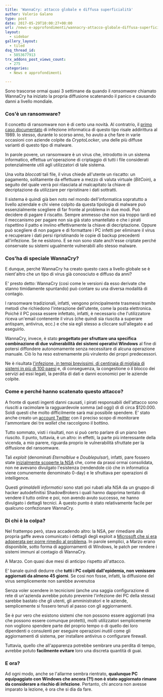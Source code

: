```yaml
---
title: 'WannaCry: attacco globale e diffusa superficialità'
author: Valerio Galano
type: post
date: 2017-05-29T10:00:27+00:00
url: /news-e-approfondimenti/wannacry-attacco-globale-diffusa-superficialita/
layout:
  - sidebar
gallery_layout:
  - tiled
dsq_thread_id:
  - 5853677913
trx_addons_post_views_count:
  - 275
categories:
  - News e approfondimenti

---
```

Sono trascorse ormai quasi 3 settimane da quando il _ransomware_ chiamato WannaCry ha iniziato la propria diffusione scatenando il panico e causando danni a livello mondiale.

### Cos'è un ransomware?

Il concetto di ransomware non è di certo una novità. Al contratrio, il [primo caso documentato][1] di infezione informatica di questo tipo risale addirittura al 1989. Io stesso, durante lo scorso anno, ho avuto a che fare in varie occasioni con aziende colpite da _CryptoLocker_, una delle più diffuse varianti di questo tipo di malware.

In parole povere, un ransomware è un virus che, introdotto in un sistema informatico, effettua un'operazione di criptaggio di tutti i file considerati potenzialmente utili agli utilizzatori di tale sistema.

Una volta _bloccati_ tali file, il virus chiede all'utente un riscatto: un pagamento, solitamente da effettuare a mezzo di valuta virtuale (_BitCoin_), a seguito del quale verrà poi rilasciata al malcapitato la chiave di decriptazione da utilizzare per ripristinare i dati sottratti.

Il sistema è quindi già ben noto nel mondo dell'informatica sopratutto a livello aziendale e chi viene colpito da questa tipologia di malware può essenzialmente scegliere di far fronte al problema in due modi. Può decidere di pagare il riscatto. Sempre ammesso che non sia troppo tardi ed il meccanismo per pagare non sia già stato smantellato e che i pirati rispettino il patto e inviino effettivamente la chiave di decriptazione. Oppure può scegliere di non pagare e di formattare i PC infetti per eliminare il virus e recuperare i dati persi ripristinando le copie di backup precedenti all'infezione. Se ne esistono. E se non sono state anch'esse criptate perché conservate su sistemi ugualmente vulnerabili allo stesso malware.

### Cos'ha di speciale WannaCry?

E dunque, perché WannaCry ha creato questo caos a livello globale se è nient'altro che un tipo di virus già conosciuto e diffuso da anni?

E' presto detto: WannaCry (così come le versioni da esso derivate che stanno timidamente spuntando) può contare su una diversa modalità di contagio.

I ransomware tradizionali, infatti, vengono principalmente trasmessi tramite metodi che richiedono l'interazione dell'utente, come la posta elettronica. Poiché il PC possa essere infettato, infatti, è necessario che l'utilizzatore riceva un'email contenente il virus (che quindi sia riuscita a superare antispam, antivirus, ecc.) e che sia egli stesso a cliccare sull'allegato e ad eseguirlo.

WannaCry, invece, è stato **progettato per sfruttare una specifica combinazione di due vulnerabilità dei sistemi operativi Windows** al fine di potersi diffondere autonomamente senza necessitare di alcuna operazione manuale. Ciò lo ha reso estremamente più virulento dei propri predecessori.

Ne è risultata [l'infezione, in tempi brevissimi, di centinaia di migliaia di sistemi in più di 100 paesi][2] e, di conseguenza, la congestione o il blocco dei servizi ad essi legati, la perdita di dati e danni economici per le aziende colpite.

### Come e perché hanno scatenato questo attacco?

A fronte di questi ingenti danni causati, i pirati responsabili dell'attacco sono riusciti a racimolare la ragguardevole somma (ad oggi) di di circa $120.000. Soldi questi che molto difficilmente sarà mai possibile spendere. E' stato anche creato un [account Twitter][3] con il preciso scopo di monitorare l'ammontare dei tre _wallet_ che raccolgono il bottino.

Tutto sommato, visti i risultati, non si può certo parlare di un piano ben riuscito. Il punto, tuttavia, è un altro: in effetti, la parte più interessante della vicenda, a mio parere, riguarda proprio le vulnerabilità sfruttate per la diffusione del ransomware.

Tali _exploit_ (denominati _Eternalblue_ e _Doublepulsar_), infatti, pare fossero state [inizialmente scoperte la NSA][4] che, come da prassi ormai consolidata, non ne avevano divulgato l'esistenza (rendendole ciò che in informatica viene comunemente denominato 0-day) e le sfruttava per operazioni di intelligence.

Questi _grimaldelli informatici_ sono stati poi rubati alla NSA da un gruppo di hacker autodefinitisi ShadowBrokers i quali hanno dapprima tentato di vendere il tutto online e poi, non avendo avuto successo, ne hanno divulgato i dettagli tecnici. A questo punto è stato relativamente facile per qualcuno confezionare WannaCry.

### Di chi è la colpa?

Nel frattempo però, stava accadendo altro: la NSA, per rimediare alla propria gaffe aveva comunicato i dettagli degli exploit a [Microsoft che si era adoperata per porre rimedio al problema][5]. In parole semplici, a Marzo erano disponibile, sotto forma di aggiornamenti di Windows, le patch per rendere i sistemi immuni al contagio di WannaCry.

A Marzo. Con quasi due mesi di anticipo rispetto all'attacco.

E' banale quindi dedurre che **tutti i PC colpiti dall'epidemia, non venissero aggiornati da almeno 45 giorni**. Se così non fosse, infatti, la diffusione del virus semplicemente non sarebbe avvenutoa

Senza voler scendere in tecnicismi (anche una saggia configurazione di rete di un'azienda avrebbe potuto prevenire l'infezione dei PC della stessa) sarebbe bastato che gli utenti, gli amministratori e le aziende, semplicemente si fossero tenuti al passo con gli aggiornamenti.

Se è pur vero che esistono sistemi che non possono essere aggiornati (ma che possono essere comunque protetti), molti utilizzatori semplicemente non vogliono spendere parte del proprio tempo o di quello dei loro dipendenti o consulenti per eseguire operazioni _inutili_ come gli aggiornamenti di sistema, per installare antivirus o configurare firewall.

Tuttavia, quello che all'apparenza potrebbe sembrare una perdita di tempo, avrebbe potuto **facilmente evitare** loro una discreta quantità di guai.

### E ora?

Ad ogni modo, anche se l'allarme sembra rientrato, **qualunque PC equipaggiato con Windows che ancora (?!) non è stato aggiornato rimane da considerare a rischio di infezione**. Pertanto, chi ancora non avesse imparato la lezione, è ora che si dia da fare.

 [1]: http://www.techrepublic.com/blog/it-security/ransomware-extortion-via-the-internet/
 [2]: https://www.wired.com/2017/05/ransomware-meltdown-experts-warned/
 [3]: https://twitter.com/actual_ransom
 [4]: https://blog.knowbe4.com/ransomware-attack-uses-nsa-0-day-exploits-to-go-on-worldwide-rampage
 [5]: http://www.catalog.update.microsoft.com/Search.aspx?q=KB4012598
